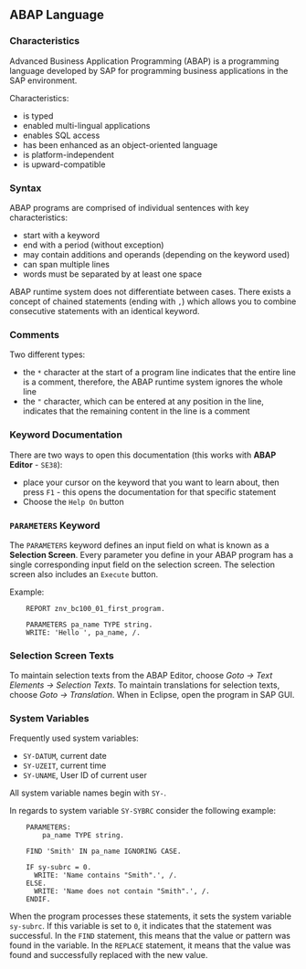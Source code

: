 ## ABAP Language

### Characteristics

Advanced Business Application Programming (ABAP) is a programming language developed by SAP for programming business applications in the SAP environment. 

Characteristics:
* is typed
* enabled multi-lingual applications
* enables SQL access
* has been enhanced as an object-oriented language
* is platform-independent
* is upward-compatible

### Syntax

ABAP programs are comprised of individual sentences with key characteristics:
* start with a keyword
* end with a period (without exception)
* may contain additions and operands (depending on the keyword used)
* can span multiple lines
* words must be separated by at least one space

ABAP runtime system does not differentiate between cases. There exists a concept of chained statements (ending with `,`) which allows you to combine consecutive statements with an identical keyword.

### Comments

Two different types:
* the `*` character at the start of a program line indicates that the entire line is a comment, therefore, the ABAP runtime system ignores the whole line
* the `"` character, which can be entered at any position in the line, indicates that the remaining content in the line is a comment

### Keyword Documentation

There are two ways to open this documentation (this works with **ABAP Editor** - `SE38`):
* place your cursor on the keyword that you want to learn about, then press `F1` - this opens the documentation for that specific statement
* Choose the `Help On` button

### `PARAMETERS` Keyword

The `PARAMETERS` keyword defines an input field on what is known as a **Selection Screen**. Every parameter you define in your ABAP program has a single corresponding input field on the selection screen. The selection screen also includes an `Execute` button.

Example:
```
	REPORT znv_bc100_01_first_program.

	PARAMETERS pa_name TYPE string.
	WRITE: 'Hello ', pa_name, /.
```

### Selection Screen Texts

To maintain selection texts from the ABAP Editor, choose *Goto → Text Elements → Selection Texts*. To maintain translations for selection texts, choose *Goto → Translation*. When in Eclipse, open the program in SAP GUI.

### System Variables

Frequently used system variables:
* `SY-DATUM`, current date
* `SY-UZEIT`, current time
* `SY-UNAME`, User ID of current user

All system variable names begin with `SY-`.

In regards to system variable `SY-SYBRC` consider the following example:
```
	PARAMETERS:
	    pa_name TYPE string.

	FIND 'Smith' IN pa_name IGNORING CASE.

	IF sy-subrc = 0.
	  WRITE: 'Name contains "Smith".', /.
	ELSE.
	  WRITE: 'Name does not contain "Smith".', /.
	ENDIF.
```

When the program processes these statements, it sets the system variable `sy-subrc`. If this variable is set to `0`, it indicates that the statement was successful. In the `FIND` statement, this means that the value or pattern was found in the variable. In the `REPLACE` statement, it means that the value was found and successfully replaced with the new value.
